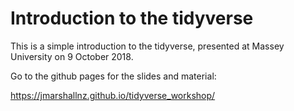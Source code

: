 # Introduction to the tidyverse

This is a simple introduction to the tidyverse, presented at Massey University on 9 October 2018.

Go to the github pages for the slides and material:

https://jmarshallnz.github.io/tidyverse_workshop/

